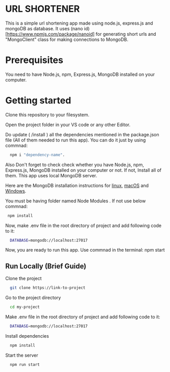 
# URL SHORTENER

This is a simple url shortening app made using node.js, express.js and mongoDB as database. It uses (nano id)[https://www.npmjs.com/package/nanoid] for generating short urls and "MongoClient" class for making connections to MongoDB.


# Prerequisites

You need to have Node.js, npm, Express.js, MongoDB installed on your computer.



# Getting started

Clone this repository to your filesystem.

Open the project folder in your VS code or any other Editor.

Do update ( /install ) all the dependencies mentioned in the package.json file (All of them needed to run this app).
You can do it just by using commnad:
```bash
  npm i "dependency-name".
```

Also Don't forget to check check whether you have Node.js, npm, Express.js, MongoDB installed on your computer or not. If not, Install all of them.
This app uses local MongoDB server.

Here are the MongoDB installation instructions for [linux](https://docs.mongodb.com/manual/administration/install-on-linux/), [macOS](https://docs.mongodb.com/manual/tutorial/install-mongodb-on-os-x/) and [Windows](https://docs.mongodb.com/v3.2/tutorial/install-mongodb-on-windows/).

You must be having folder named Node Modules . If not use below commnad:
 ```bash
  npm install
```

Now, make .env file in the root directory of project and add following code to it: 
```bash
  DATABASE=mongodb://localhost:27017
```

Now, you are ready to run this app. Use commnad in the terminal: npm start
## Run Locally (Brief Guide)

Clone the project

```bash
  git clone https://link-to-project
```

Go to the project directory

```bash
  cd my-project
```

Make .env file in the root directory of project and add following code to it: 
```bash
  DATABASE=mongodb://localhost:27017
```


Install dependencies

```bash
  npm install
```

Start the server

```bash
  npm run start
```
